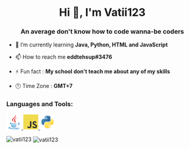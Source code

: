 <h1 align="center">Hi 👋, I'm Vatii123</h1>
<h3 align="center">An average don't know how to code wanna-be coders</h3>

- 🌱 I’m currently learning **Java, Python, HTML and JavaScript**

- 📫 How to reach me **eddtehsup#3476**

- ⚡ Fun fact : **My school don't teach me about any of my skills**

- 🕛 Time Zone : **GMT+7**


<h3 align="left">Languages and Tools:</h3>
<p align="left"> <a href="https://www.java.com" target="_blank"> <img src="https://raw.githubusercontent.com/devicons/devicon/master/icons/java/java-original.svg" alt="java" width="40" height="40"/> </a> <a href="https://developer.mozilla.org/en-US/docs/Web/JavaScript" target="_blank"> <img src="https://raw.githubusercontent.com/devicons/devicon/master/icons/javascript/javascript-original.svg" alt="javascript" width="40" height="40"/> </a> <a href="https://www.python.org" target="_blank"> <img src="https://raw.githubusercontent.com/devicons/devicon/master/icons/python/python-original.svg" alt="python" width="40" height="40"/> </a> </p>

<p><img align="left" src="https://github-readme-stats.vercel.app/api/top-langs?username=vatii123&show_icons=true&locale=en&layout=compact" alt="vatii123" /></p>

<p>&nbsp;<img align="center" src="https://github-readme-stats.vercel.app/api?username=vatii123&show_icons=true&locale=en" alt="vatii123" /></p>
